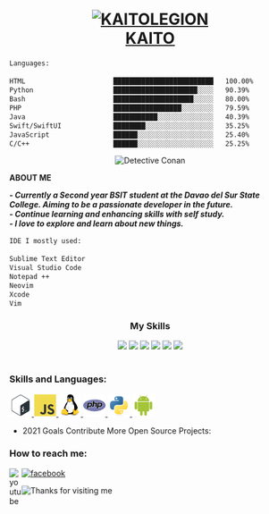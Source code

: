 <h1 align="center">
  <br>
  <a href=""><img src="https://avatars.githubusercontent.com/u/47966968?v=4" hight="100" width="100" alt="KAITOLEGION"></a>
  <br>
  <a href="">KAITO</a>
  <br>
</h1>

```text
Languages:

HTML                      █████████████████████████   100.00% 
Python                    █████████████████████░░░░   90.39%
Bash                      ████████████████████░░░░░   80.00% 
PHP                       █████████████████░░░░░░░░   79.59% 
Java                      ███████████░░░░░░░░░░░░░░   40.39%
Swift/SwiftUI             ████████░░░░░░░░░░░░░░░░░   35.25%
JavaScript                ██████░░░░░░░░░░░░░░░░░░░   25.40%
C/C++                     ██████░░░░░░░░░░░░░░░░░░░   25.25%

```
<p align="center">
    <img src="https://c.tenor.com/O2-Vi4z6eqsAAAAC/detective-conan-shinichi-kudo.gif" alt="Detective Conan"  width="400" />
 </p>

**ABOUT ME**

***- Currently a Second year BSIT student at the Davao del Sur State College. Aiming to be a passionate developer in the future.***<br>
***- Continue learning and enhancing skills with self study.***<br>
***- I love to explore and learn about new things.***


```text
IDE I mostly used:

Sublime Text Editor
Visual Studio Code
Notepad ++
Neovim
Xcode
Vim

```

<h3 align="center">My Skills</h3>
<p align="center">
   <img src="https://img.shields.io/static/v1?label=&message=Programmer&color=blue">
   <img src="https://img.shields.io/static/v1?label=&message=Pentester&color=red">
   <img src="https://img.shields.io/static/v1?label=&message=Editing&color=yellow">
   <img src="https://img.shields.io/static/v1?label=&message=BugBountyHunter&color=green">
   <img src="https://img.shields.io/static/v1?label=&message=WebDeveloper&color=orange">
  <img src="https://img.shields.io/static/v1?label=&message=AndroidDeveloper&color=lime">
  <br><br>
</p>

<h3 align="left">Skills and Languages:</h3>
<p align="left"> <a href="https://www.w3schools.com/css/" target="_blank"> <img src="https://raw.githubusercontent.com/devicons/devicon/master/icons/bash/bash-original.svg" alt="bash" width="40" height="40"/> </a> <a href="https://developer.mozilla.org/en-US/docs/Web/JavaScript" target="_blank"> <img src="https://raw.githubusercontent.com/devicons/devicon/master/icons/javascript/javascript-original.svg" alt="javascript" width="40" height="40"/> </a> <a href="https://www.linux.org/" target="_blank"> <img src="https://raw.githubusercontent.com/devicons/devicon/master/icons/linux/linux-original.svg" alt="linux" width="40" height="40"/> </a> <a href="https://www.php.net" target="_blank"> <img src="https://raw.githubusercontent.com/devicons/devicon/master/icons/php/php-original.svg" alt="php" width="40" height="40"/> </a> <a href="https://www.python.org" target="_blank"> <img src="https://raw.githubusercontent.com/devicons/devicon/master/icons/python/python-original.svg" alt="python" width="40" height="40"/> </a> <a href="https://raw.githubusercontent.com/devicons/devicon/master/icons/java/java-original.svg" target="_blank"> <img src="https://raw.githubusercontent.com/devicons/devicon/master/icons/android/android-original.svg" alt="android" width="40" height="40"/> </a> </p>

- 2021 Goals Contribute More Open Source Projects:

### How to reach me:

<a href="https://youtube.com/c/kaitocoding" target="_blank"> <img align="left" alt="youtube" width="22px" src="https://cdn.jsdelivr.net/npm/simple-icons@v3/icons/youtube.svg"/></a>
<a href="https://facebook.com/chr1zboy" target="_blank"> <img alt="facebook" width="22px" src="https://cdn.jsdelivr.net/npm/simple-icons@v3/icons/facebook.svg"/></a>

<img height="120" alt="Thanks for visiting me" width="100%" src="https://github.com/dibyendu415/dibyendu415/blob/master/marquee.svg" />

